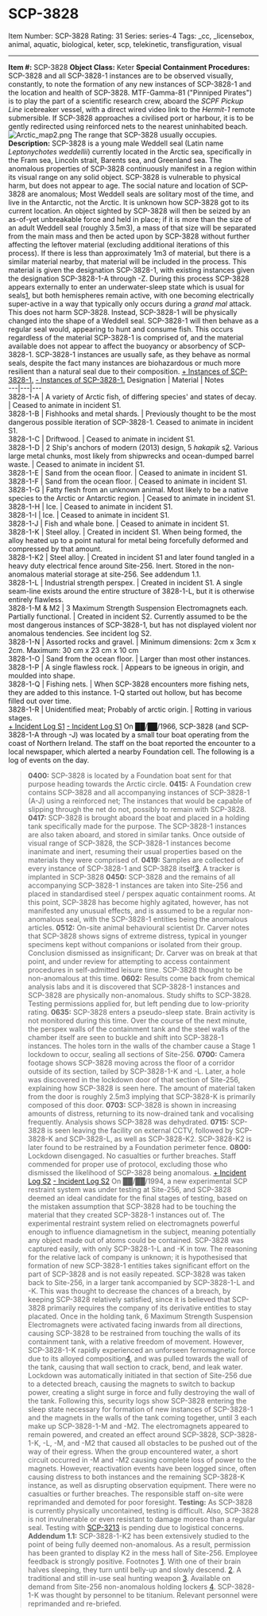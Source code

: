# SCP-3828
Item Number: SCP-3828
Rating: 31
Series: series-4
Tags: _cc, _licensebox, animal, aquatic, biological, keter, scp, telekinetic, transfiguration, visual

---

**Item #:** SCP-3828
**Object Class:** Keter
**Special Containment Procedures:** SCP-3828 and all SCP-3828-1 instances are to be observed visually, constantly, to note the formation of any new instances of SCP-3828-1 and the location and health of SCP-3828. MTF-Gamma-81 ("Pinniped Pirates") is to play the part of a scientific research crew, aboard the _SCPF Pickup Line_ icebreaker vessel, with a direct wired video link to the _Hermit-1_ remote submersible.
If SCP-3828 approaches a civilised port or harbour, it is to be gently redirected using reinforced nets to the nearest uninhabited beach.
![Arctic_map2.png](https://scp-wiki.wdfiles.com/local--files/scp-3828/Arctic_map2.png)
The range that SCP-3828 usually occupies.
**Description:** SCP-3828 is a young male Weddell seal (Latin name _Leptonychotes weddellii_) currently located in the Arctic sea, specifically in the Fram sea, Lincoln strait, Barents sea, and Greenland sea. The anomalous properties of SCP-3828 continuously manifest in a region within its visual range on any solid object. SCP-3828 is vulnerable to physical harm, but does not appear to age. The social nature and location of SCP-3828 are anomalous; Most Weddell seals are solitary most of the time, and live in the Antarctic, not the Arctic. It is unknown how SCP-3828 got to its current location.
An object sighted by SCP-3828 will then be seized by an as-of-yet unbreakable force and held in place; if it is more than the size of an adult Weddell seal (roughly 3.5m3), a mass of that size will be separated from the main mass and then be acted upon by SCP-3828 without further affecting the leftover material (excluding additional iterations of this process). If there is less than approximately 1m3 of material, but there is a similar material nearby, that material will be included in the process. This material is given the designation SCP-3828-1, with existing instances given the designation SCP-3828-1-A through -Z.
During this process SCP-3828 appears externally to enter an underwater-sleep state which is usual for seals[1](javascript:;), but both hemispheres remain active, with one becoming electrically super-active in a way that typically only occurs during a _grand mal_ attack. This does not harm SCP-3828.
Instead, SCP-3828-1 will be physically changed into the shape of a Weddell seal. SCP-3828-1 will then behave as a regular seal would, appearing to hunt and consume fish. This occurs regardless of the material SCP-3828-1 is comprised of, and the material available does not appear to affect the buoyancy or absorbency of SCP-3828-1. SCP-3828-1 instances are usually safe, as they behave as normal seals, despite the fact many instances are biohazardous or much more resilient than a natural seal due to their composition.
[\+ Instances of SCP-3828-1.](javascript:;)
[\- Instances of SCP-3828-1.](javascript:;)
Designation | Material | Notes  
---|---|---  
3828-1-A | A variety of Arctic fish, of differing species' and states of decay. | Ceased to animate in incident S1.  
3828-1-B | Fishhooks and metal shards. | Previously thought to be the most dangerous possible iteration of SCP-3828-1. Ceased to animate in incident S1.  
3828-1-C | Driftwood. | Ceased to animate in incident S1.  
3828-1-D | 2 Ship's anchors of modern (2013) design, 5 _hakapik_ s[2](javascript:;). Various large metal chunks, most likely from shipwrecks and ocean-dumped barrel waste. | Ceased to animate in incident S1.  
3828-1-E | Sand from the ocean floor. | Ceased to animate in incident S1.  
3828-1-F | Sand from the ocean floor. | Ceased to animate in incident S1.  
3828-1-G | Fatty flesh from an unknown animal. Most likely to be a native species to the Arctic or Antarctic region. | Ceased to animate in incident S1.  
3828-1-H | Ice. | Ceased to animate in incident S1.  
3828-1-I | Ice. | Ceased to animate in incident S1.  
3828-1-J | Fish and whale bone. | Ceased to animate in incident S1.  
3828-1-K | Steel alloy. | Created in incident S1. When being formed, the alloy heated up to a point natural for metal being forcefully deformed and compressed by that amount.  
3828-1-K2 | Steel alloy. | Created in incident S1 and later found tangled in a heavy duty electrical fence around Site-256. Inert. Stored in the non-anomalous material storage at site-256. See addendum 1.1.  
3828-1-L | Industrial strength perspex. | Created in incident S1. A single seam-line exists around the entire structure of 3828-1-L, but it is otherwise entirely flawless.  
3828-1-M & M2 | 3 Maximum Strength Suspension Electromagnets each. Partially functional. | Created in incident S2. Currently assumed to be the most dangerous instances of SCP-3828-1, but has not displayed violent nor anomalous tendencies. See incident log S2.  
3828-1-N | Assorted rocks and gravel. | Minimum dimensions: 2cm x 3cm x 2cm. Maximum: 30 cm x 23 cm x 10 cm  
3828-1-O | Sand from the ocean floor. | Larger than most other instances.  
3828-1-P | A single flawless rock. | Appears to be igneous in origin, and moulded into shape.  
3828-1-Q | Fishing nets. | When SCP-3828 encounters more fishing nets, they are added to this instance. 1-Q started out hollow, but has become filled out over time.  
3828-1-R | Unidentified meat; Probably of arctic origin. | Rotting in various stages.  
[\+ Incident Log S1](javascript:;)
[\- Incident Log S1](javascript:;)
On ██/██/1966, SCP-3828 (and SCP-3828-1-A through -J) was located by a small tour boat operating from the coast of Northern Ireland. The staff on the boat reported the encounter to a local newspaper, which alerted a nearby Foundation cell. The following is a log of events on the day.
> **0400:** SCP-3828 is located by a Foundation boat sent for that purpose heading towards the Arctic circle.
> **0415:** A Foundation crew contains SCP-3828 and all accompanying instances of SCP-3828-1 (A-J) using a reinforced net; The instances that would be capable of slipping through the net do not, possibly to remain with SCP-3828.
> **0417:** SCP-3828 is brought aboard the boat and placed in a holding tank specifically made for the purpose. The SCP-3828-1 instances are also taken aboard, and stored in similar tanks. Once outside of visual range of SCP-3828, the SCP-3828-1 instances become inanimate and inert, resuming their usual properties based on the materials they were comprised of.
> **0419:** Samples are collected of every instance of SCP-3828-1 and SCP-3828 itself[3](javascript:;). A tracker is implanted in SCP-3828
> **0450:** SCP-3828 and the remains of all accompanying SCP-3828-1 instances are taken into Site-256 and placed in standardised steel / perspex aquatic containment rooms. At this point, SCP-3828 has become highly agitated, however, has not manifested any unusual effects, and is assumed to be a regular non-anomalous seal, with the SCP-3828-1 entities being the anomalous articles.
> **0512:** On-site animal behavioural scientist Dr. Carver notes that SCP-3828 shows signs of extreme distress, typical in younger specimens kept without companions or isolated from their group. Conclusion dismissed as insignificant; Dr. Carver was on break at that point, and under review for attempting to access containment procedures in self-admitted leisure time. SCP-3828 thought to be non-anomalous at this time.
> **0602:** Results come back from chemical analysis labs and it is discovered that SCP-3828-1 instances and SCP-3828 are physically non-anomalous. Study shifts to SCP-3828. Testing permissions applied for, but left pending due to low-priority rating.
> **0635:** SCP-3828 enters a pseudo-sleep state. Brain activity is not monitored during this time. Over the course of the next minute, the perspex walls of the containment tank and the steel walls of the chamber itself are seen to buckle and shift into SCP-3828-1 instances. The holes torn in the walls of the chamber cause a Stage 1 lockdown to occur, sealing all sections of Site-256.
> **0700:** Camera footage shows SCP-3828 moving across the floor of a corridor outside of its section, tailed by SCP-3828-1-K and -L. Later, a hole was discovered in the lockdown door of that section of Site-256, explaining how SCP-3828 is seen here. The amount of material taken from the door is roughly 2.5m3 implying that SCP-3828-K is primarily composed of this door.
> **0703:** SCP-3828 is shown in increasing amounts of distress, returning to its now-drained tank and vocalising frequently. Analysis shows SCP-3828 was dehydrated.
> **0715:** SCP-3828 is seen leaving the facility on external CCTV, followed by SCP-3828-K and SCP-3828-L, as well as SCP-3828-K2. SCP-3828-K2 is later found to be restrained by a Foundation perimeter fence.
> **0800:** Lockdown disengaged. No casualties or further breaches. Staff commended for proper use of protocol, excluding those who dismissed the likelihood of SCP-3828 being anomalous.
[\+ Incident Log S2](javascript:;)
[\- Incident Log S2](javascript:;)
On ██/██/1994, a new experimental SCP restraint system was under testing at Site-256, and SCP-3828 deemed an ideal candidate for the final stages of testing, based on the mistaken assumption that SCP-3828 had to be touching the material that they created SCP-3828-1 instances out of. The experimental restraint system relied on electromagnets powerful enough to influence diamagnetism in the subject, meaning potentially any object made out of atoms could be contained.
SCP-3828 was captured easily, with only SCP-3828-1-L and -K in tow. The reasoning for the relative lack of company is unknown; it is hypothesised that formation of new SCP-3828-1 entities takes significant effort on the part of SCP-3828 and is not easily repeated.
SCP-3828 was taken back to Site-256, in a larger tank accompanied by SCP-3828-1-L and -K. This was thought to decrease the chances of a breach, by keeping SCP-3828 relatively satisfied, since it is believed that SCP-3828 primarily requires the company of its derivative entities to stay placated.
Once in the holding tank, 6 Maximum Strength Suspension Electromagnets were activated facing inwards from all directions, causing SCP-3828 to be restrained from touching the walls of its containment tank, with a relative freedom of movement. However, SCP-3828-1-K rapidly experienced an unforseen ferromagnetic force due to its alloyed composition[4](javascript:;), and was pulled towards the wall of the tank, causing that wall section to crack, bend, and leak water. Lockdown was automatically initiated in that section of Site-256 due to a detected breach, causing the magnets to switch to backup power, creating a slight surge in force and fully destroying the wall of the tank.
Following this, security logs show SCP-3828 entering the sleep state necessary for formation of new instances of SCP-3828-1 and the magnets in the walls of the tank coming together, until 3 each make up SCP-3828-1-M and -M2. The electromagnets appeared to remain powered, and created an effect around SCP-3828, SCP-3828-1-K, -L, -M, and -M2 that caused all obstacles to be pushed out of the way of their egress.
When the group encountered water, a short circuit occurred in -M and -M2 causing complete loss of power to the magnets. However, reactivation events have been logged since, often causing distress to both instances and the remaining SCP-3828-K instance, as well as disrupting observation equipment.
There were no casualties or further breaches. The responsible staff on-site were reprimanded and demoted for poor foresight.
**Testing:**
As SCP-3828 is currently physically uncontained, testing is difficult. Also, SCP-3828 is not invulnerable or even resistant to damage moreso than a regular seal. Testing with [SCP-3213](http://www.scp-wiki.net/scp-3213) is pending due to logistical concerns.
**Addendum 1.1:** SCP-3828-1-K2 has been extensively studied to the point of being fully deemed non-anomalous. As a result, permission has been granted to display K2 in the mess hall of Site-256. Employee feedback is strongly positive.
Footnotes
[1](javascript:;). With one of their brain halves sleeping, they turn until belly-up and slowly descend.
[2](javascript:;). A traditional and still in-use seal hunting weapon
[3](javascript:;). Available on demand from Site-256 non-anomalous holding lockers
[4](javascript:;). SCP-3828-1-K was thought by personnel to be titanium. Relevant personnel were reprimanded and re-briefed.
